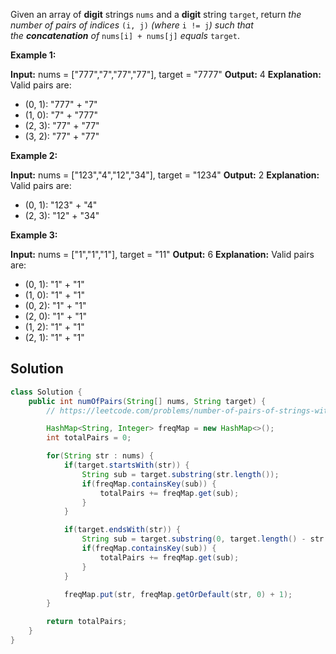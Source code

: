 Given an array of **digit** strings `nums` and a **digit** string `target`, return _the number of pairs of indices_ `(i, j)` _(where_ `i != j`_) such that the **concatenation** of_ `nums[i] + nums[j]` _equals_ `target`.

**Example 1:**

**Input:** nums = ["777","7","77","77"], target = "7777"
**Output:** 4
**Explanation:** Valid pairs are:
- (0, 1): "777" + "7"
- (1, 0): "7" + "777"
- (2, 3): "77" + "77"
- (3, 2): "77" + "77"

**Example 2:**

**Input:** nums = ["123","4","12","34"], target = "1234"
**Output:** 2
**Explanation:** Valid pairs are:
- (0, 1): "123" + "4"
- (2, 3): "12" + "34"

**Example 3:**

**Input:** nums = ["1","1","1"], target = "11"
**Output:** 6
**Explanation:** Valid pairs are:
- (0, 1): "1" + "1"
- (1, 0): "1" + "1"
- (0, 2): "1" + "1"
- (2, 0): "1" + "1"
- (1, 2): "1" + "1"
- (2, 1): "1" + "1"

## Solution

```java
class Solution {
    public int numOfPairs(String[] nums, String target) {
        // https://leetcode.com/problems/number-of-pairs-of-strings-with-concatenation-equal-to-target/solutions/1499306/java-simple-solution-beats-100/?orderBy=most_votes

        HashMap<String, Integer> freqMap = new HashMap<>();
        int totalPairs = 0;

        for(String str : nums) {
            if(target.startsWith(str)) {
                String sub = target.substring(str.length());
                if(freqMap.containsKey(sub)) {
                    totalPairs += freqMap.get(sub);
                }
            }

            if(target.endsWith(str)) {
                String sub = target.substring(0, target.length() - str.length());
                if(freqMap.containsKey(sub)) {
                    totalPairs += freqMap.get(sub);
                }
            }

            freqMap.put(str, freqMap.getOrDefault(str, 0) + 1);
        }

        return totalPairs;
    }
}
```